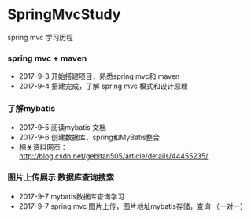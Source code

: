 # SpringMvcStudy
spring mvc 学习历程<br> 
### spring mvc + maven
* 2017-9-3 开始搭建项目，熟悉spring mvc和 maven<br> 
* 2017-9-4 搭建完成，了解 spring mvc 模式和设计原理<br> 
### 了解mybatis
* 2017-9-5 阅读mybatis 文档<br> 
* 2017-9-6 创建数据库，spring和MyBatis整合<br> 
* 相关资料网页：http://blog.csdn.net/gebitan505/article/details/44455235/

### 图片上传展示 数据库查询搜索

* 2017-9-7 mybatis数据库查询学习
* 2017-9-7 spring mvc 图片上传，图片地址mybatis存储，查询 （一对一）